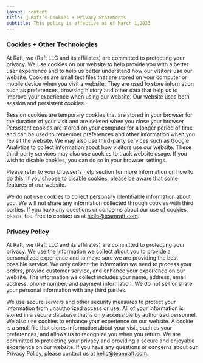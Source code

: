 ```yaml
---
layout: content
title: 🍪 Raft’s Cookies + Privacy Statements
subtitle: This policy is effective as of March 1,2023
---
```


### Cookies + Other Technologies

At Raft, we (Raft LLC and its affiliates) are committed to protecting your privacy. We use cookies on our website to help provide you with a better user experience and to help us better understand how our visitors use our website. Cookies are small text files that are stored on your computer or mobile device when you visit a website. They are used to store information such as preferences, browsing history and other data that help us to improve your experience when using our website. Our website uses both session and persistent cookies.

Session cookies are temporary cookies that are stored in your browser for the duration of your visit and are deleted when you close your browser. Persistent cookies are stored on your computer for a longer period of time and can be used to remember preferences and other information when you revisit the website. We may also use third-party services such as Google Analytics to collect information about how visitors use our website. These third-party services may also use cookies to track website usage. If you wish to disable cookies, you can do so in your browser settings.

Please refer to your browser's help section for more information on how to do this. If you choose to disable cookies, please be aware that some features of our website.

We do not use cookies to collect personally identifiable information about you. We will not share any information collected through cookies with third parties. If you have any questions or concerns about our use of cookies, please feel free to contact us at [hello@teamraft.com](hello@teamraft.com).

### Privacy Policy

At Raft, we (Raft LLC and its affiliates) are committed to protecting your privacy.  We use the information we collect about you to provide a personalized experience and to make sure we are providing the best possible service. We only collect the information we need to process your orders, provide customer service, and enhance your experience on our website. The information we collect includes your name, address, email address, phone number, and payment information. We do not sell or share your personal information with any third parties.

We use secure servers and other security measures to protect your information from unauthorized access or use. All of your information is stored in a secure database that is only accessible by authorized personnel. We also use cookies to enhance your experience on our website. A cookie is a small file that stores information about your visit, such as your preferences, and allows us to recognize you when you return. We are committed to protecting your privacy and providing a secure and enjoyable experience on our website. If you have any questions or concerns about our Privacy Policy, please contact us at [hello@teamraft.com](hello@teamraft.com).
